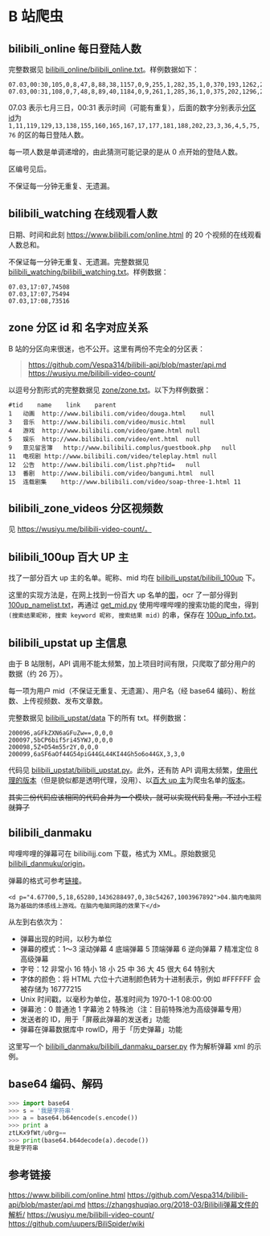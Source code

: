 # B 站爬虫

## bilibili_online 每日登陆人数

完整数据见 [bilibili_online/bilibili_online.txt](bilibili_online/bilibili_online.txt)。样例数据如下：

```
07.03,00:30,105,0,8,47,8,88,38,1157,0,9,255,1,282,35,1,0,370,193,1262,254,77,64,
07.03,00:31,108,0,7,48,8,89,40,1184,0,9,261,1,285,36,1,0,375,202,1296,257,79,66,
```

07.03 表示七月三日，00:31 表示时间（可能有重复），后面的数字分别表示[分区id](#分区id)为 `1,11,119,129,13,138,155,160,165,167,17,177,181,188,202,23,3,36,4,5,75,76` 的区的每日登陆人数。

每一项人数是单调递增的，由此猜测可能记录的是从 0 点开始的登陆人数。

区编号见后。

不保证每一分钟无重复、无遗漏。

## bilibili_watching 在线观看人数

日期、时间和此刻 https://www.bilibili.com/online.html 的 20 个视频的在线观看人数总和。

不保证每一分钟无重复、无遗漏。完整数据见 [bilibili_watching/bilibili_watching.txt](bilibili_watching/bilibili_watching.txt)。样例数据：

```
07.03,17:07,74508
07.03,17:07,75494
07.03,17:08,73516
```

## zone 分区 id 和 名字对应关系

B 站的分区向来很迷，也不公开。这里有两份不完全的分区表：

> https://github.com/Vespa314/bilibili-api/blob/master/api.md  
> https://wusiyu.me/bilibili-video-count/

以逗号分割形式的完整数据见 [zone/zone.txt](zone/zone.txt)。以下为样例数据：

```
#tid	name	link	parent
1	动画	http://www.bilibili.com/video/douga.html	null
3	音乐	http://www.bilibili.com/video/music.html	null
4	游戏	http://www.bilibili.com/video/game.html	null
5	娱乐	http://www.bilibili.com/video/ent.html	null
9	意见留言簿	http://www.bilibili.complus/guestbook.php	null
11	电视剧	http://www.bilibili.com/video/teleplay.html	null
12	公告	http://www.bilibili.com/list.php?tid=	null
13	番剧	http://www.bilibili.com/video/bangumi.html	null
15	连载剧集	http://www.bilibili.com/video/soap-three-1.html	11
```

## bilibili_zone_videos 分区视频数

见 https://wusiyu.me/bilibili-video-count/。

## bilibili_100up 百大 UP 主

找了一部分百大 up 主的名单。昵称、mid 均在 [bilibili_upstat/bilibili_100up](bilibili_upstat/bilibili_100up/) 下。

这里的实现方法是，在网上找到一份百大 up 名单的[图]，ocr 了一部分得到 [100up_namelist.txt]，再通过 [get_mid.py] 使用哔哩哔哩的搜索功能的爬虫，得到 `(搜索结果昵称, 搜索 keyword 昵称, 搜索结果 mid)` 的串，保存在 [100up_info.txt]。

[图]:bilibili_upstat/bilibili_100up/bilibili_100.webp
[100up_namelist.txt]:bilibili_upstat/bilibili_100up/100up_namelist.txt
[get_mid.py]:bilibili_upstat/bilibili_100up/get_mid.py
[100up_info.txt]:bilibili_upstat/bilibili_100up/100up_info.txt

## bilibili_upstat up 主信息

由于 B 站限制，API 调用不能太频繁，加上项目时间有限，只爬取了部分用户的数据（约 26 万）。

每一项为用户 mid（不保证无重复、无遗漏）、用户名（经 base64 编码）、粉丝数、上传视频数、发布文章数。

完整数据见 [bilibili_upstat/data](bilibili_upstat/data) 下的所有 txt。样例数据：

```
200096,aGFkZXN6aGFuZw==,0,0,0
200097,5bCP6bif5ri45YWJ,0,0,0
200098,5Z+D54m55r2Y,0,0,0
200099,6aSF6aOf44G54piG44GL44KI44Gh5o6o44GX,3,3,0
```

代码见 [bilibili_upstat/bilibili_upstat.py]。此外，还有防 API 调用太频繁，[使用代理的版本]（但是貌似都是透明代理，没用）、以[百大 up 主]为爬虫名单的[版本]。

~~其实三份代码应该相同的代码合并为一个模块，就可以实现代码复用。不过小工程就算了~~

[bilibili_upstat/bilibili_upstat.py]:bilibili_upstat/bilibili_upstat.py
[使用代理的版本]:bilibili_upstat/bilibili_upstat_proxy.py
[百大 up 主]:#bilibili_100up-百大-up-主
[版本]:bilibili_upstat/bilibili_upstat_100up.py

## bilibili_danmaku

哔哩哔哩的弹幕可在 bilibilijj.com 下载，格式为 XML。原始数据见 [bilibili_danmuku/origin](bilibili_danmaku/origin)。

弹幕的格式可参考[链接](https://zhangshuqiao.org/2018-03/Bilibili弹幕文件的解析/)。

```
<d p="4.67700,5,18,65280,1436288497,0,38c54267,1003967892">04.脑内电脑网路为基础的体感线上游戏。在脑内电脑网路的效果下</d>
```

从左到右依次为：

* 弹幕出现的时间，以秒为单位
* 弹幕的模式：1～3 滚动弹幕 4 底端弹幕 5 顶端弹幕 6 逆向弹幕 7 精准定位 8 高级弹幕
* 字号：12 非常小 16 特小 18 小 25 中 36 大 45 很大 64 特别大
* 字体的颜色：将 HTML 六位十六进制颜色转为十进制表示，例如 #FFFFFF 会被存储为 16777215
* Unix 时间戳，以毫秒为单位，基准时间为 1970-1-1 08:00:00
* 弹幕池：0 普通池 1 字幕池 2 特殊池（注：目前特殊池为高级弹幕专用）
* 发送者的 ID，用于「屏蔽此弹幕的发送者」功能
* 弹幕在弹幕数据库中 rowID，用于「历史弹幕」功能

这里写一个 [bilibili_danmaku/bilibili_danmaku_parser.py](bilibili_danmaku/bilibili_danmaku_parser.py) 作为解析弹幕 xml 的示例。

## base64 编码、解码

```py
>>> import base64
>>> s = '我是字符串'
>>> a = base64.b64encode(s.encode())
>>> print a
ztLKx9fWt/u0rg==
>>> print(base64.b64decode(a).decode())
我是字符串
```

## 参考链接

https://www.bilibili.com/online.html
https://github.com/Vespa314/bilibili-api/blob/master/api.md
https://zhangshuqiao.org/2018-03/Bilibili弹幕文件的解析/
https://wusiyu.me/bilibili-video-count/
https://github.com/uupers/BiliSpider/wiki